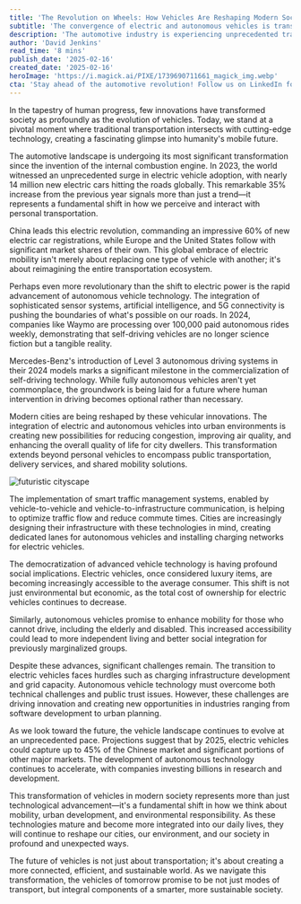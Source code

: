 ```yaml
---
title: 'The Revolution on Wheels: How Vehicles Are Reshaping Modern Society'
subtitle: 'The convergence of electric and autonomous vehicles is transforming transportation and society'
description: 'The automotive industry is experiencing unprecedented transformation with the rise of electric and autonomous vehicles. This article explores how these innovations are reshaping our cities, society, and future of transportation, from China''s dominance in EV adoption to the promise of fully autonomous driving.'
author: 'David Jenkins'
read_time: '8 mins'
publish_date: '2025-02-16'
created_date: '2025-02-16'
heroImage: 'https://i.magick.ai/PIXE/1739690711661_magick_img.webp'
cta: 'Stay ahead of the automotive revolution! Follow us on LinkedIn for daily updates on how vehicles are transforming our world and shaping the future of transportation.'
---
```


In the tapestry of human progress, few innovations have transformed society as profoundly as the evolution of vehicles. Today, we stand at a pivotal moment where traditional transportation intersects with cutting-edge technology, creating a fascinating glimpse into humanity's mobile future.

The automotive landscape is undergoing its most significant transformation since the invention of the internal combustion engine. In 2023, the world witnessed an unprecedented surge in electric vehicle adoption, with nearly 14 million new electric cars hitting the roads globally. This remarkable 35% increase from the previous year signals more than just a trend—it represents a fundamental shift in how we perceive and interact with personal transportation.

China leads this electric revolution, commanding an impressive 60% of new electric car registrations, while Europe and the United States follow with significant market shares of their own. This global embrace of electric mobility isn't merely about replacing one type of vehicle with another; it's about reimagining the entire transportation ecosystem.

Perhaps even more revolutionary than the shift to electric power is the rapid advancement of autonomous vehicle technology. The integration of sophisticated sensor systems, artificial intelligence, and 5G connectivity is pushing the boundaries of what's possible on our roads. In 2024, companies like Waymo are processing over 100,000 paid autonomous rides weekly, demonstrating that self-driving vehicles are no longer science fiction but a tangible reality.

Mercedes-Benz's introduction of Level 3 autonomous driving systems in their 2024 models marks a significant milestone in the commercialization of self-driving technology. While fully autonomous vehicles aren't yet commonplace, the groundwork is being laid for a future where human intervention in driving becomes optional rather than necessary.

Modern cities are being reshaped by these vehicular innovations. The integration of electric and autonomous vehicles into urban environments is creating new possibilities for reducing congestion, improving air quality, and enhancing the overall quality of life for city dwellers. This transformation extends beyond personal vehicles to encompass public transportation, delivery services, and shared mobility solutions.

![futuristic cityscape](/blog-placeholder-about.jpg)

The implementation of smart traffic management systems, enabled by vehicle-to-vehicle and vehicle-to-infrastructure communication, is helping to optimize traffic flow and reduce commute times. Cities are increasingly designing their infrastructure with these technologies in mind, creating dedicated lanes for autonomous vehicles and installing charging networks for electric vehicles.

The democratization of advanced vehicle technology is having profound social implications. Electric vehicles, once considered luxury items, are becoming increasingly accessible to the average consumer. This shift is not just environmental but economic, as the total cost of ownership for electric vehicles continues to decrease.

Similarly, autonomous vehicles promise to enhance mobility for those who cannot drive, including the elderly and disabled. This increased accessibility could lead to more independent living and better social integration for previously marginalized groups.

Despite these advances, significant challenges remain. The transition to electric vehicles faces hurdles such as charging infrastructure development and grid capacity. Autonomous vehicle technology must overcome both technical challenges and public trust issues. However, these challenges are driving innovation and creating new opportunities in industries ranging from software development to urban planning.

As we look toward the future, the vehicle landscape continues to evolve at an unprecedented pace. Projections suggest that by 2025, electric vehicles could capture up to 45% of the Chinese market and significant portions of other major markets. The development of autonomous technology continues to accelerate, with companies investing billions in research and development.

This transformation of vehicles in modern society represents more than just technological advancement—it's a fundamental shift in how we think about mobility, urban development, and environmental responsibility. As these technologies mature and become more integrated into our daily lives, they will continue to reshape our cities, our environment, and our society in profound and unexpected ways.

The future of vehicles is not just about transportation; it's about creating a more connected, efficient, and sustainable world. As we navigate this transformation, the vehicles of tomorrow promise to be not just modes of transport, but integral components of a smarter, more sustainable society.